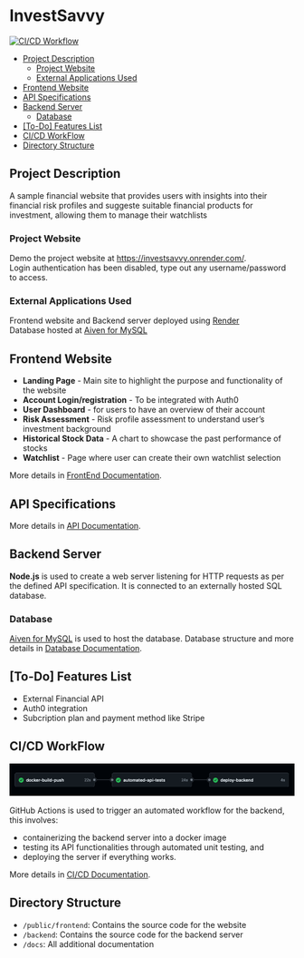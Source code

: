 # InvestSavvy
[![CI/CD Workflow](https://github.com/varunshaji98/investsavvy/actions/workflows/CI-CD-pipeline.yml/badge.svg?branch=main)](https://github.com/varunshaji98/investsavvy/actions/workflows/CI-CD-pipeline.yml)

- [Project Description](#project-description)
  - [Project Website](#project-website)
  - [External Applications Used](#external-applications-used)
- [Frontend Website](#frontend-website)
- [API Specifications](#api-specifications)
- [Backend Server](#backend-server)
  - [Database](#database)
- [\[To-Do\] Features List](#to-do-features-list)
- [CI/CD WorkFlow](#cicd-workflow)
- [Directory Structure](#directory-structure)

## Project Description

A sample financial website that provides users with insights into their financial risk profiles and suggeste suitable financial products for investment, allowing them to manage their watchlists 

### Project Website

Demo the project website at https://investsavvy.onrender.com/.  
Login authentication has been disabled, type out any username/password to access.

### External Applications Used

Frontend website and Backend server deployed using [Render](https://render.com/)  
Database hosted at [Aiven for MySQL](https://aiven.io/docs/products/mysql/overview)

## Frontend Website
- **Landing Page** -  Main site to highlight the purpose and functionality of the website  
- **Account Login/registration** - To be integrated with Auth0
- **User Dashboard** - for users to have an overview of their account
- **Risk Assessment** - Risk profile assessment to understand user’s investment background  
- **Historical Stock Data** - A chart to showcase the past performance of stocks  
- **Watchlist** - Page where user can create their own watchlist selection  

More details in [FrontEnd Documentation](docs/frontend.md).

## API Specifications

More details in [API Documentation](docs/api.md).

## Backend Server

**Node.js** is used to create a web server listening for HTTP requests as per the defined API specification. It is connected to an externally hosted SQL database.

### Database

[Aiven for MySQL](https://aiven.io/docs/products/mysql/overview) is used to host the database. Database structure and more details in [Database Documentation](docs/database.md).


## [To-Do] Features List
- External Financial API
- Auth0 integration
- Subcription plan and payment method like Stripe

## CI/CD WorkFlow

![CI/CD Workflow](docs/images/ci-cd-workflow.png)

GitHub Actions is used to trigger an automated workflow for the backend, this involves:
- containerizing the backend server into a docker image
- testing its API functionalities through automated unit testing, and 
- deploying the server if everything works. 

More details in [CI/CD Documentation](docs/ci-cd.md).

## Directory Structure

- `/public/frontend`: Contains the source code for the website
- `/backend`: Contains the source code for the backend server
- `/docs`: All additional documentation
